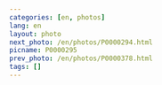 ```yaml
---
categories: [en, photos]
lang: en
layout: photo
next_photo: /en/photos/P0000294.html
picname: P0000295
prev_photo: /en/photos/P0000378.html
tags: []
---
```

